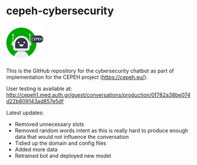 # cepeh-cybersecurity
![Image of CEPEH Logo](https://github.com/jameshenderson12/cepeh-cybersecurity/blob/main/cepehlogo_100x100.png)

This is the GitHub repository for the cybersecurity chatbot as part of implementation for the CEPEH project (https://cepeh.eu/).

User testing is available at:
http://cepeh1.med.auth.gr/guest/conversations/production/0f782a38be074d22b809143ad857e5df

Latest updates:
- Removed unnecessary slots
- Removed random words intent as this is really hard to produce enough data that would not influence the conversation
- Tidied up the domain and config files
- Added more data
- Retrained bot and deployed new model
